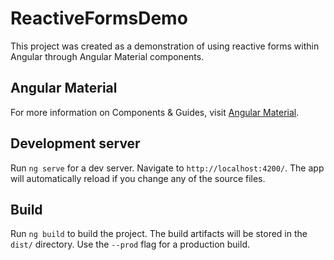 # ReactiveFormsDemo

This project was created as a demonstration of using reactive forms within Angular through Angular Material components.

## Angular Material 

For more information on Components & Guides, visit [Angular Material](https://material.angular.io/).

## Development server

Run `ng serve` for a dev server. Navigate to `http://localhost:4200/`. The app will automatically reload if you change any of the source files.

## Build

Run `ng build` to build the project. The build artifacts will be stored in the `dist/` directory. Use the `--prod` flag for a production build.
